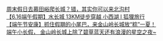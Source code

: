   
[周末假日去慕田峪爬长城？错，其实你可以来北沟村](http://www.dianyue.me/archives/379/qxwmvfk3t464t3rp/)  
[【6.16端午假期】水长城 13KM徒步穿越 小西湖 I 狐狸旅行](http://www.dianyue.me/archives/093/zkbbx8cfzwrbgvy8/)  
[【端午节安康】抓住假期的小尾巴，来金山岭长城放“粽”一夏！](http://www.dianyue.me/archives/867/y1qfzkyv1bet4w5f/)  
[端午小长假， 金山岭长城上除了碧草蓝天还有浪漫的星空之夜~](http://www.dianyue.me/archives/862/9mf1jre4346az0zc/)